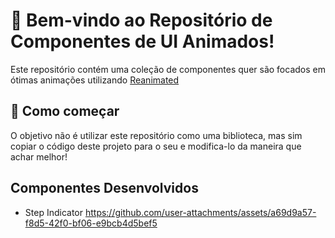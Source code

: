 # 🎉 Bem-vindo ao Repositório de Componentes de UI Animados!

Este repositório contém uma coleção de componentes quer são focados em ótimas animações utilizando [Reanimated](https://docs.swmansion.com/react-native-reanimated/)

## 🚀 Como começar

O objetivo não é utilizar este repositório como uma biblioteca, mas sim copiar o código deste projeto para o seu e modifica-lo da maneira que achar melhor!

## Componentes Desenvolvidos
- Step Indicator
https://github.com/user-attachments/assets/a69d9a57-f8d5-42f0-bf06-e9bcb4d5bef5

